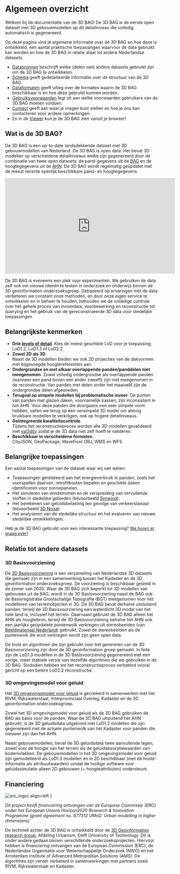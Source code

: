 # Algemeen overzicht

Welkom bij de documentatie van de 3D BAG! De 3D BAG is de eerste open dataset met 3D gebouwmodellen op dit detailniveau die volledig automatisch is gegenereerd.

Op deze pagina vind je algemene informatie over de 3D BAG en hoe deze is ontwikkeld, een aantal praktische toepassingen waarvoor de data gebruikt kan worden en hoe de 3D BAG in relatie staat tot andere Nederlandse datasets.

- [Databronnen](overview/sources.md) beschrijft welke (delen van) andere datasets gebruikt zijn om de 3D BAG te ontwikkelen.
- [Schema](schema/concepts.md) geeft gedetailleerde informatie over de structuur van de 3D BAG.
- [Dataformaten](delivery/webservices.md) geeft uitleg over de formaten waarin de 3D BAG beschikbaar is en hoe deze gebruikt kunnen worden.
- [Gebruiksvoorwaarden](copyright.md) legt uit aan welke voorwaarden gebruikers van de 3D BAG moeten voldoen.
- [Contact](contact.md) geeft aan waar je vragen kunt stellen en hoe je ons kan contacteren voor andere opmerkingen.
- En in de [Viewer](https://3dbag.nl) kun je de 3D BAG zien vanuit je browser!

## Wat is de 3D BAG?

De 3D BAG is een up-to-date landsdekkende dataset met 3D gebouwmodellen van Nederland. De 3D BAG is open data. Het bevat 3D modellen op verscheidene detailniveaus welke zijn gegenereerd door de combinatie van twee open datasets: de pand-gegevens uit de [BAG](overview/sources.md#BAG) en de hoogtegegevens uit de [AHN](overview/sources.md#AHN). De 3D BAG wordt regelmatig geüpdatet met de meest recente openlijk beschikbare pand- en hoogtegegevens.

<iframe width="560" height="315" src="https://www.youtube.com/embed/u84ZyD2ie48" title="YouTube video player" frameborder="0" allow="accelerometer; autoplay; clipboard-write; encrypted-media; gyroscope; picture-in-picture" allowfullscreen></iframe>

De 3D BAG is eveneens een plek voor experimenten. We gebruiken de data zelf ook om nieuwe ideeën te testen in onderzoek en onderwijs binnen de 3D geoinformation onderzoeksgroep. Gebaseerd op ervaringen met de data verbeteren we constant onze methoden, en door onze eigen service te ontwikkelen en in beheer te houden, behouden we de volledige controle over het gehele proces van invoerdata, voorbewerking en reconstructie tot querying en het gebruik van de gereconstrueerde 3D data voor stedelijke toepassingen.

## Belangrijkste kenmerken

- **Drie [levels of detail](schema/concepts.md#level-of-detail-lod)**.
Kies de meest geschikte LoD voor je toepassing: LoD1.2, LoD1.3 of LoD2.2.
- **Zowel 2D als 3D**.  
Naast de 3D modellen bieden we ook 2D projecties van de dakvormen met bijgevoegde hoogtereferenties aan.
- **Ondergrondse en met elkaar overlappende panden/panddelen niet meegenomen**. 
Zowel volledig ondergrondse als overlappende panden (wanneer een pand boven een ander zweeft) zijn niet meegenomen in de reconstructie. Van panden met delen onder het maaiveld zijn de ondergrondse delen afgesneden.
- **Terugval op simpele modellen bij problematische invoer**.
De punten van panden met glazen daken, voornamelijk kassen, zijn inconsistent in het AHN. Voor deze panden die doorgaans een zeer simpele vorm hebben, vallen we terug op een versimpeld 3D model om alsnog bruikbare modellen te verkrijgen, ook op hogere detailniveaus.
- **Geïntegreerde kwaliteitscontrole**.  
Tijdens het reconstructieproces worden alle 3D modellen gevalideerd met [val3dity](https://github.com/tudelft3d/val3dity) zodat je de 3D data niet zelf hoeft te valideren.
- **Beschikbaar in verscheidene formaten**.  
CityJSON, GeoPackage, Wavefront OBJ, WMS en WFS.

## Belangrijke toepassingen

Een aantal toepassingen van de dataset waar wij van weten:

- Toepassingen gerelateerd aan het energieverbruik in panden, zoals het voorspellen daarvan, retrofitkosten bepalen en geschikte daken identificeren voor zonnepanelen.
- Het simuleren van windstromen en de verspreiding van vervuilende stoffen in stedelijke gebieden (bijvoorbeeld [Simwind](https://3d.bk.tudelft.nl/projects/simwind/))
- Het berekenen van geluidsbelasting ten gevolge van verkeerslawaai (bijvoorbeeld [3D Noise](https://3d.bk.tudelft.nl/projects/noise3d/))
- Het analyseren van de stedelijke structuur en het evalueren van nieuwe stedelijke ontwikkelingen.

Heb je de 3D BAG gebruikt voor een interessante toepassing? [We horen er graag over!](contact.md)

<!-- this would fit under the LoD section at the Concepts -->
<!-- Het gewenste detailniveau waarin gebouwen gemodelleerd zijn hangt af van de data-eisen voor een specifieke toepassing. Een hogere LoD representeert de werkelijkheid beter, maar is ook complexer (en daarom duurder) om in te winnen en bij te houden. Daarnaast leidt een hogere LoD niet altijd tot betere resultaten, terwijl te veel detail een negatieve invloed kan hebben op de uitvoertijd van analyses en op de complexiteit van het implementeren daarvan. Het is daarom belangrijk om de juiste keuze te maken tussen de verschillende datasets die we aanbieden. -->

## Relatie tot andere datasets

### 3D Basisvoorziening

De [3D Basisvoorziening](https://www.pdok.nl/3d-basisvoorziening) is een verzameling van Nederlandse 3D datasets die gemaakt zijn in een samenwerking tussen het Kadaster en de 3D geoinformation onderzoeksgroep. De voorziening is beschikbaar gesteld in de zomer van 2020. Waar de 3D BAG zich beperkt tot 3D modellen van gebouwen uit de BAG, wordt in de 3D Basisvoorziening naast de BAG ook de Basisregistratie Grootschalige Topografie (BGT) meegenomen voor het modelleren van terreinobjecten in 3D. De 3D BAG bevat derhalve uitsluitend panden, terwijl de 3D Basisvoorziening een waterdicht 3D model van het hele land is, inclusief het terrein. Daarnaast gebruikt de 3D BAG alleen het AHN als hoogtebron, terwijl de 3D Basisvoorziening behalve het AHN ook een jaarlijks geüpdatete puntenwolk verkregen uit stereobeelden (van [Beeldmateriaal Nederland](https://www.beeldmateriaal.nl/)) gebruikt. Zowel de stereobeelden als de puntenwolk die eruit verkregen wordt zijn geen open data.

De tools en algoritmen die zijn gebruikt voor het genereren van de 3D Basisvoorziening zijn door de 3D geoinformation groep gemaakt. In feite zijn de LoD1.3 modellen in de 3D Basisvoorziening gegenereerd met een vorige, meer stabiele versie van dezelfde algoritmen die we gebruiken in de 3D BAG. Sindsdien hebben we het reconstructieproces verbeterd vooral gericht op een betere LoD2.2 reconstructie.

<!-- Jantien would leave the commented part underneath out, as she commented in the English version of this text. I wrote too many details, the focus should be on 3D BAG. -->

<!-- De gebouwen uit de BAG worden gebruikt in de 3D Basisvoorziening omdat de hoogtedata ingewonnen worden vanuit de lucht, en BAG-panden ook gebaseerd zijn op het bovenaanzicht van gebouwen. Deze kunnen dus accurater gereconstrueerd worden dan BGT-voetafdrukken, die gebaseerd zijn op het maaiveld. De panden uit de BAG sluiten echter niet perfect aan op de BGT, en daarom <a href=https://docs.geostandaarden.nl/3dbv/prod/#voorbewerking-van-bag-en-bgt>vindt er een voorbewerking</a> plaats om de twee datasets op elkaar aan te sluiten en ervoor te zorgen dat het resulterende 3D-model waterdicht is. -->

### 3D omgevingsmodel voor geluid

Het [3D omgevingsmodel voor geluid](https://www.pdok.nl/3d-input-data-voor-geluidssimulaties-versie-0.3.1) is gecreëerd in samenwerken met het RIVM, Rijkswaterstaat, Interprovinciaal Overleg, Kadaster en de 3D geoinformation onderzoeksgroep.

Zowel het 3D omgevingsmodel voor geluid als de 3D BAG gebruiken de BAG als basis voor de panden. Waar de 3D BAG uitsluitend het AHN gebruikt, is de 3D geluidsdata uitgebreid met LoD1.2 modellen die zijn gegenereerd met de actuele puntenwolk van het Kadaster voor panden die nieuwer zijn dan het AHN.

Naast gebouwmodellen, bevat de 3D geluidsdata twee aanvullende lagen, zowel voor de hoogte van het terrein als de geluidabsorptiewaarden van bodemvlakken. De gebouwmodellen in het 3D omgevingsmodel voor geluid zijn gemodelleerd als LoD1.3 modellen en in 2D beschikbaar (met de hoote-informatie als attribuutwaarden) omdat de huidige software voor geluidssimulatie alleen 2D gebouwen (+ hoogteattributen) ondersteunt.

## Financiering

![erc_logo](../images_common/erc_logo_small.png){ align=left } 

*Dit project heeft financiering ontvangen van de Europese Commissie (ERC) onder het European Unions Horizon2020 Research & Innovation Programme (grant agreement no. 677312 UMnD: Urban modelling in higher dimensions)*

De techniek achter de 3D BAG is ontwikkeld door de [3D Geoinformation research group](https://3d.bk.tudelft.nl/), Afdeling Urbanism, Delft University of Technology. Dit is onder andere gedaan binnen verschillende onderzoeksprojecten. Hiervoor hebben is financiering ontvangen van de European Commission (ERC), de  Nederlandse Organisatie voor Wetenschappelijk Onderzoek (NWO) en het Amsterdam Institute of Advanced Metropolitan Solutions (AMS).  De algoritmes zijn verder verbeterd in samenwerkingen met partners zoals RIVM, Rijkswaterstaat en Kadaster.

